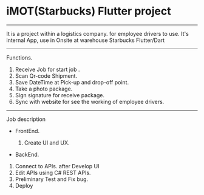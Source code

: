 # iMOT(Starbucks) Flutter project
--------------------------------

It is a project within a logistics company. for employee drivers to use.
It's internal App, use in Onsite at warehouse Starbucks
Flutter/Dart

--------------------------------
Functions.
1. Receive Job for start job .
2. Scan Qr-code Shipment.
3. Save DateTime at Pick-up and drop-off point.
4. Take a photo package.
5. Sign signature for receive package.
6. Sync with website for see the working of employee drivers.
-------------------------------
Job description
- FrontEnd.
  1. Create UI and UX.
    
- BackEnd.
1. Connect to APIs. after Develop UI
2. Edit APIs using C# REST APIs.
3. Preliminary Test and Fix bug.
4. Deploy
